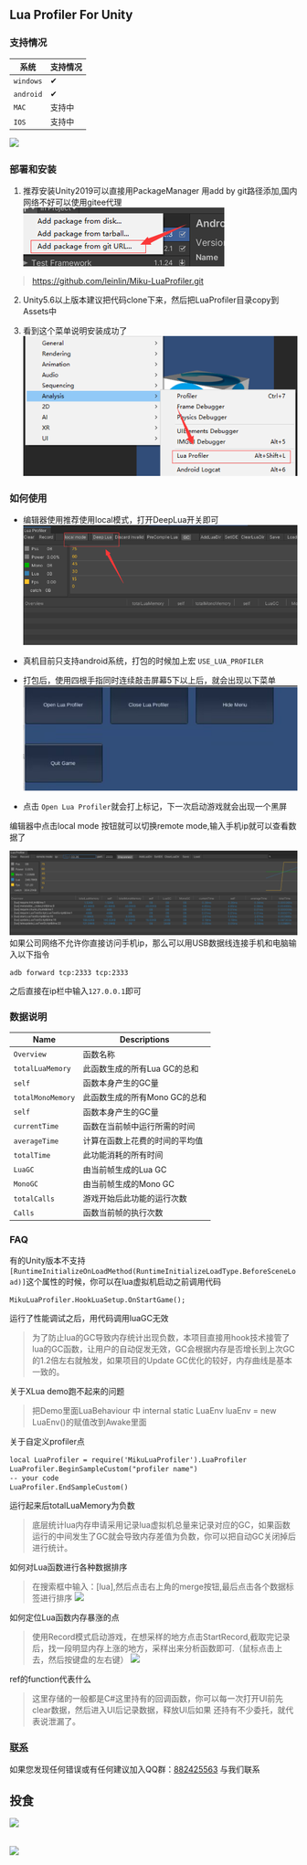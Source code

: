 ## Lua Profiler For Unity

### 支持情况
| 系统                  | 支持情况|
| ----------------------- | ------------ |
| `windows`| ✔  |
| `android`| ✔  |
| `MAC`| 支持中  |
| `IOS`| 支持中  |

![](doc~/use.gif)

### 部署和安装
1. 推荐安装Unity2019可以直接用PackageManager 用add by git路径添加,国内网络不好可以使用gitee代理
![](doc~/package_clone.png)
>https://github.com/leinlin/Miku-LuaProfiler.git

2. Unity5.6以上版本建议把代码clone下来，然后把LuaProfiler目录copy到Assets中

3. 看到这个菜单说明安装成功了
![](doc~/install_success.png)

### 如何使用
- 编辑器使用推荐使用local模式，打开DeepLua开关即可
![](doc~/2022-12-14-21-50-20.png)

- 真机目前只支持android系统，打包的时候加上宏 `USE_LUA_PROFILER`
- 打包后，使用四根手指同时连续敲击屏幕5下以上后，就会出现以下菜单
![](doc~/2022-12-14-21-58-59.png)

- 点击 `Open Lua Profiler`就会打上标记，下一次启动游戏就会出现一个黑屏

编辑器中点击local mode 按钮就可以切换remote mode,输入手机ip就可以查看数据了

![](doc~/2022-12-14-22-04-21.png)
如果公司网络不允许你直接访问手机ip，那么可以用USB数据线连接手机和电脑输入以下指令
```
adb forward tcp:2333 tcp:2333
```
之后直接在ip栏中输入`127.0.0.1`即可

### 数据说明
| Name                    | Descriptions                                                                                              |
| ----------------------- | -------------------------------------------------------------------------------------------------------   |
| `Overview`              | 函数名称                                                                                                  |
| `totalLuaMemory`        | 此函数生成的所有Lua GC的总和                                                                              |
| `self`                  | 函数本身产生的GC量                                                                                        |
| `totalMonoMemory`       | 此函数生成的所有Mono GC的总和                                                                             |
| `self`                  | 函数本身产生的GC量                                                                                        |
| `currentTime`           | 函数在当前帧中运行所需的时间                                                                              |
| `averageTime`           | 计算在函数上花费的时间的平均值                                                                            |
| `totalTime`             | 此功能消耗的所有时间                                                                                      |
| `LuaGC`                 | 由当前帧生成的Lua GC                                                                                      |
| `MonoGC`                | 由当前帧生成的Mono GC                                                                                     |
| `totalCalls`            | 游戏开始后此功能的运行次数                                                                                |
| `Calls`                 | 函数当前帧的执行次数                                                                                      |

### FAQ

有的Unity版本不支持 `[RuntimeInitializeOnLoadMethod(RuntimeInitializeLoadType.BeforeSceneLoad)]`这个属性的时候，你可以在lua虚拟机启动之前调用代码
```
MikuLuaProfiler.HookLuaSetup.OnStartGame();
```

运行了性能调试之后，用代码调用luaGC无效
> 为了防止lua的GC导致内存统计出现负数，本项目直接用hook技术接管了lua的GC函数，让用户的自动促发无效，GC会根据内存是否增长到上次GC的1.2倍左右就触发，如果项目的Update GC优化的较好，内存曲线是基本一致的。


关于XLua demo跑不起来的问题
> 把Demo里面LuaBehaviour 中 internal static LuaEnv luaEnv = new LuaEnv()的赋值改到Awake里面

关于自定义profiler点
```
local LuaProfiler = require('MikuLuaProfiler').LuaProfiler
LuaProfiler.BeginSampleCustom("profiler name")
-- your code
LuaProfiler.EndSampleCustom()
```

运行起来后totalLuaMemory为负数
>底层统计lua内存申请采用记录lua虚拟机总量来记录对应的GC，如果函数运行的中间发生了GC就会导致内存差值为负数，你可以把自动GC关闭掉后进行统计。

如何对Lua函数进行各种数据排序
>在搜索框中输入：[lua],然后点击右上角的merge按钮,最后点击各个数据标签进行排序
![](doc~/sort.png)

如何定位Lua函数内存暴涨的点
>使用Record模式启动游戏，在想采样的地方点击StartRecord,截取完记录后，找一段明显内存上涨的地方，采样出来分析函数即可.（鼠标点击上去，然后按键盘的左右键）
![](doc~/record.png)

ref的function代表什么
>这里存储的一般都是C#这里持有的回调函数，你可以每一次打开UI前先clear数据，然后进入UI后记录数据，释放UI后如果 还持有不少委托，就代表说泄漏了。

<span id="contact_zh"></span>
### [联系](#zh)
如果您发现任何错误或有任何建议加入QQ群：[882425563](https://jq.qq.com/?_wv=1027&k=5QkOBSc) 与我们联系

<span id="contact_zh"></span>
## 投食
![](doc~/zfb.png)

##
![](doc~/meizi.gif)

